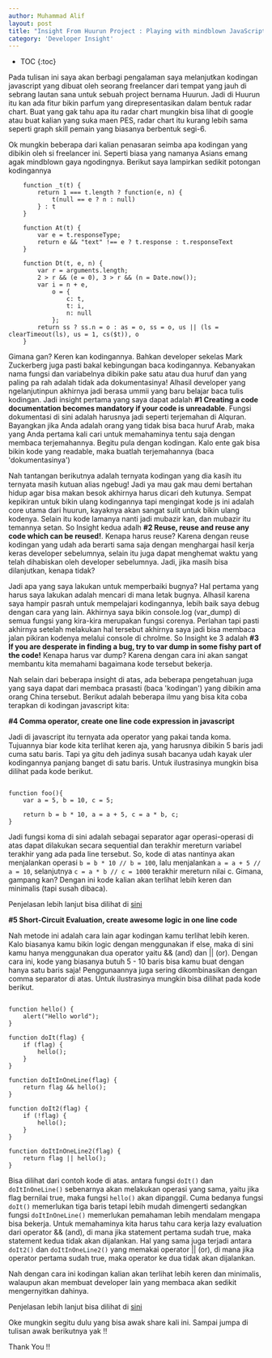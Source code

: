 ```yaml
---
author: Muhammad Alif
layout: post
title: "Insight From Huurun Project : Playing with mindblown JavaScript Code"
category: 'Developer Insight'
---
```


* TOC
{:toc}


Pada tulisan ini saya akan berbagi pengalaman saya melanjutkan kodingan javascript yang dibuat oleh seorang freelancer dari tempat yang jauh di sebrang lautan sana untuk sebuah project bernama Huurun. Jadi di Huurun itu kan ada fitur bikin parfum yang direpresentasikan dalam bentuk radar chart. Buat yang gak tahu apa itu radar chart mungkin bisa lihat di google atau buat kalian yang suka maen PES, radar chart itu kurang lebih sama seperti graph skill pemain yang biasanya berbentuk segi-6.

Ok mungkin beberapa dari kalian penasaran seimba apa kodingan yang dibikin oleh si freelancer ini. Seperti biasa yang namanya Asians emang agak mindblown gaya ngodingnya. Berikut saya lampirkan sedikit potongan kodingannya

~~~
 	function _t(t) {
        return 1 === t.length ? function(e, n) {
            t(null == e ? n : null)
        } : t
    }

    function At(t) {
        var e = t.responseType;
        return e && "text" !== e ? t.response : t.responseText
    }

    function Dt(t, e, n) {
        var r = arguments.length;
        2 > r && (e = 0), 3 > r && (n = Date.now());
        var i = n + e,
            o = {
                c: t,
                t: i,
                n: null
            };
        return ss ? ss.n = o : as = o, ss = o, us || (ls = clearTimeout(ls), us = 1, cs($t)), o
    }
~~~

Gimana gan? Keren kan kodingannya. Bahkan developer sekelas Mark Zuckerberg juga pasti bakal kebingungan baca kodingannya. 
Kebanyakan nama fungsi dan variabelnya dibikin pake satu atau dua huruf dan yang paling pa rah adalah tidak ada dokumentasinya! Alhasil developer yang ngelanjutinpun akhirnya jadi berasa ummii yang baru belajar baca tulis kodingan. Jadi insight pertama yang saya dapat adalah **#1 Creating a code documentation becomes mandatory if your code is unreadable**. Fungsi dokumentasi di sini adalah harusnya jadi seperti terjemahan di Alquran. Bayangkan jika Anda adalah orang yang tidak bisa baca huruf Arab, maka yang Anda pertama kali cari untuk memahaminya tentu saja dengan membaca terjemahannya. Begitu pula dengan kodingan. Kalo ente gak bisa bikin kode yang readable, maka buatlah terjemahannya (baca 'dokumentasinya') 

Nah tantangan berikutnya adalah ternyata kodingan yang dia kasih itu ternyata masih kutuan alias ngebug! Jadi ya mau gak mau demi bertahan hidup agar bisa makan besok akhirnya harus dicari deh kutunya. Sempat kepikiran untuk bikin ulang kodingannya tapi mengingat kode js ini adalah core utama dari huurun, kayaknya akan sangat sulit untuk bikin ulang kodenya. Selain itu kode lamanya nanti jadi mubazir kan, dan mubazir itu temannya setan. So Insight kedua adalh **#2 Reuse, reuse and reuse any code which can be reused!**. Kenapa harus reuse? Karena dengan reuse kodingan yang udah ada berarti sama saja dengan menghargai hasil kerja keras developer sebelumnya, selain itu juga dapat menghemat waktu yang telah dihabiskan oleh developer sebelumnya. Jadi, jika masih bisa dilanjutkan, kenapa tidak?

Jadi apa yang saya lakukan untuk memperbaiki bugnya? Hal pertama yang harus saya lakukan adalah mencari di mana letak bugnya. Alhasil karena saya hampir pasrah untuk mempelajari kodingannya, lebih baik saya debug dengan cara yang lain. Akhirnya saya bikin console.log (var_dump) di semua fungsi yang kira-kira merupakan fungsi corenya. Perlahan tapi pasti akhirnya setelah melakukan hal tersebut akhirnya saya jadi bisa membaca jalan pikiran kodenya melalui console di chrolme. So Insight ke 3 adalah **#3 If you are desperate in finding a bug, try to var dump in some fishy part of the code!** Kenapa harus var dump? Karena dengan cara ini akan sangat membantu kita memahami bagaimana kode tersebut bekerja.

Nah selain dari beberapa insight di atas, ada beberapa pengetahuan juga yang saya dapat dari membaca prasasti (baca 'kodingan') yang dibikin ama orang China tersebut. Berikut adalah beberapa ilmu yang bisa kita coba terapkan di kodingan javascript kita:

**#4 Comma operator, create one line code expression in javascript**

Jadi di javascript itu ternyata ada operator yang pakai tanda koma. Tujuannya biar kode kita terlihat keren aja, yang harusnya dibikin 5 baris jadi cuma satu baris. Tapi ya gitu deh jadinya susah bacanya udah kayak uler kodingannya panjang banget di satu baris. Untuk ilustrasinya mungkin bisa dilihat pada kode berikut.

~~~

function foo(){
	var a = 5, b = 10, c = 5;

	return b = b * 10, a = a + 5, c = a * b, c; 
}

~~~

Jadi fungsi koma di sini adalah sebagai separator agar operasi-operasi di atas dapat dilakukan secara sequential dan terakhir mereturn variabel terakhir yang ada pada line tersebut. So, kode di atas nantinya akan menjalankan operasi ``` b = b * 10 // b = 100 ```, lalu menjalankan ``` a = a + 5 // a = 10 ```, selanjutnya ``` c = a * b // c = 1000 ``` terakhir mereturn nilai c. Gimana, gampang kan? Dengan ini kode kalian akan terlihat lebih keren dan minimalis (tapi susah dibaca).

Penjelasan lebih lanjut bisa dilihat di [sini](https://developer.mozilla.org/en/docs/Web/JavaScript/Reference/Operators/Comma_Operator)

**#5 Short-Circuit Evaluation, create awesome logic in one line code**

Nah metode ini adalah cara lain agar kodingan kamu terlihat lebih keren. Kalo biasanya kamu bikin logic dengan menggunakan if else, maka di sini kamu hanya menggunakan dua operator yaitu && (and) dan || (or). Dengan cara ini, kode yang biasanya butuh 5 - 10 baris bisa kamu buat dengan hanya satu baris saja! Penggunaannya juga sering dikombinasikan dengan comma separator di atas.
Untuk ilustrasinya mungkin bisa dilihat pada kode berikut.

~~~

function hello() {
	alert("Hello world");
}

function doIt(flag) {
	if (flag) {
		hello();
	}
}

function doItInOneLine(flag) {
	return flag && hello();
}

function doIt2(flag) {
	if (!flag) {
		hello();
	}
}

function doItInOneLine2(flag) {
	return flag || hello();
}

~~~

Bisa dilihat dari contoh kode di atas. antara fungsi ```doIt()``` dan ```doItInOneLine()``` sebenarnya akan melakukan operasi yang sama, yaitu jika flag bernilai true, maka fungsi ```hello()``` akan dipanggil. Cuma bedanya fungsi ```doIt()``` memerlukan tiga baris tetapi lebih mudah dimengerti sedangkan fungsi ```doItInOneLine()``` memerlukan pemahaman lebih mendalam mengapa bisa bekerja. Untuk memahaminya kita harus tahu cara kerja lazy evaluation dari operator && (and), di mana jika statement pertama sudah true, maka statement kedua tidak akan dijalankan. Hal yang sama juga terjadi antara ```doIt2()``` dan ```doItInOneLine2()``` yang memakai operator || (or), di mana jika operator pertama sudah true, maka operator ke dua tidak akan dijalankan.

Nah dengan cara ini kodingan kalian akan terlihat lebih keren dan minimalis, walaupun akan membuat developer lain yang membaca akan sedikit mengernyitkan dahinya.

Penjelasan lebih lanjut bisa dilihat di [sini](https://developer.mozilla.org/en-US/docs/Web/JavaScript/Reference/Operators/Logical_Operators#Short-Circuit_Evaluation)

Oke mungkin segitu dulu yang bisa awak share kali ini. Sampai jumpa di tulisan awak berikutnya yak !!

Thank You !!
